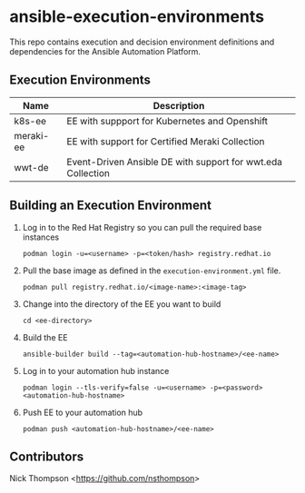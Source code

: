 # ansible-execution-environments

This repo contains execution and decision environment definitions and dependencies for the Ansible Automation Platform.

## Execution Environments

| Name | Description |
|-|-|
| k8s-ee | EE with suppport for Kubernetes and Openshift |
| meraki-ee | EE with support for Certified Meraki Collection |
| wwt-de | Event-Driven Ansible DE with support for wwt.eda Collection |

## Building an Execution Environment

1. Log in to the Red Hat Registry so you can pull the required base instances

    ```shell
    podman login -u=<username> -p=<token/hash> registry.redhat.io
    ```

2. Pull the base image as defined in the `execution-environment.yml` file.

    ```shell
    podman pull registry.redhat.io/<image-name>:<image-tag>
    ```

3. Change into the directory of the EE you want to build

    ```shell
    cd <ee-directory>
    ```

4. Build the EE

    ```shell
    ansible-builder build --tag=<automation-hub-hostname>/<ee-name>
    ```

5. Log in to your automation hub instance

    ```shell
    podman login --tls-verify=false -u=<username> -p=<password> <automation-hub-hostname>
    ```

6. Push EE to your automation hub

    ```shell
    podman push <automation-hub-hostname>/<ee-name>
    ```

## Contributors

Nick Thompson <<https://github.com/nsthompson>>

